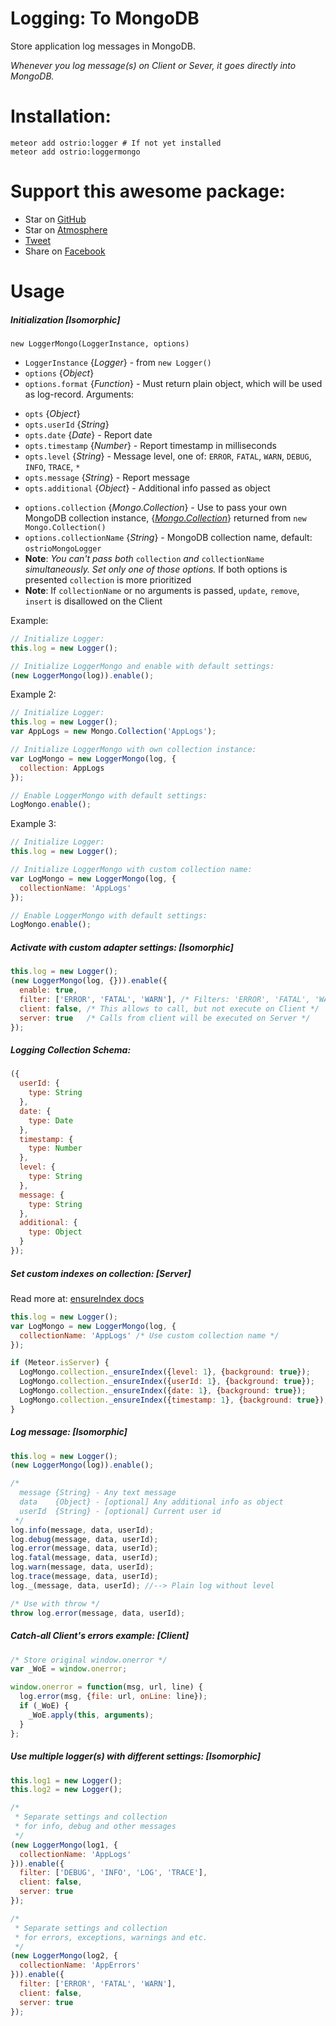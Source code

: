Logging: To MongoDB
========
Store application log messages in MongoDB.

*Whenever you log message(s) on Client or Sever, it goes directly into MongoDB.*

Installation:
========
```shell
meteor add ostrio:logger # If not yet installed
meteor add ostrio:loggermongo
```

Support this awesome package:
========
 - Star on [GitHub](https://github.com/VeliovGroup/Meteor-logger-mongo)
 - Star on [Atmosphere](https://atmospherejs.com/ostrio/loggermongo)
 - [Tweet](https://twitter.com/share?url=https://github.com/VeliovGroup/Meteor-logger-mongo&text=Store%20%23meteorjs%20log%20messages%20(from%20Client%20%26%20Server)%20in%20MongoDB%20%23javascript%20%23programming%20%23webdev%20via%20%40VeliovGroup)
 - Share on [Facebook](https://www.facebook.com/sharer.php?u=https://github.com/VeliovGroup/Meteor-logger-mongo)

Usage
========
##### Initialization [*Isomorphic*]
`new LoggerMongo(LoggerInstance, options)`
 - `LoggerInstance` {*Logger*} - from `new Logger()`
 - `options` {*Object*}
 - `options.format` {*Function*} - Must return plain object, which will be used as log-record. Arguments:
  * `opts` {*Object*}
  * `opts.userId` {*String*}
  * `opts.date` {*Date*} - Report date
  * `opts.timestamp` {*Number*} - Report timestamp in milliseconds
  * `opts.level` {*String*} - Message level, one of: `ERROR`, `FATAL`, `WARN`, `DEBUG`, `INFO`, `TRACE`, `*`
  * `opts.message` {*String*} - Report message
  * `opts.additional` {*Object*} - Additional info passed as object
 - `options.collection` {*Mongo.Collection*} - Use to pass your own MongoDB collection instance, {*[Mongo.Collection](Mongo.Collection)*} returned from `new Mongo.Collection()`
 - `options.collectionName` {*String*} - MongoDB collection name, default: `ostrioMongoLogger`
 - __Note__: *You can't pass both* `collection` *and* `collectionName` *simultaneously. Set only one of those options.* If both options is presented `collection` is more prioritized
 - __Note__: If `collectionName` or no arguments is passed, `update`, `remove`, `insert` is disallowed on the Client

Example:
```javascript
// Initialize Logger:
this.log = new Logger();

// Initialize LoggerMongo and enable with default settings:
(new LoggerMongo(log)).enable();
```

Example 2:
```javascript
// Initialize Logger:
this.log = new Logger();
var AppLogs = new Mongo.Collection('AppLogs');

// Initialize LoggerMongo with own collection instance:
var LogMongo = new LoggerMongo(log, {
  collection: AppLogs
});

// Enable LoggerMongo with default settings:
LogMongo.enable();
```

Example 3:
```javascript
// Initialize Logger:
this.log = new Logger();

// Initialize LoggerMongo with custom collection name:
var LogMongo = new LoggerMongo(log, {
  collectionName: 'AppLogs'
});

// Enable LoggerMongo with default settings:
LogMongo.enable();
```

##### Activate with custom adapter settings: [*Isomorphic*]
```javascript
this.log = new Logger();
(new LoggerMongo(log, {})).enable({
  enable: true,
  filter: ['ERROR', 'FATAL', 'WARN'], /* Filters: 'ERROR', 'FATAL', 'WARN', 'DEBUG', 'INFO', 'TRACE', '*' */
  client: false, /* This allows to call, but not execute on Client */
  server: true   /* Calls from client will be executed on Server */
});
```

##### Logging Collection Schema:
```javascript
({
  userId: {
    type: String
  },
  date: {
    type: Date
  },
  timestamp: {
    type: Number
  },
  level: {
    type: String
  },
  message: {
    type: String
  },
  additional: {
    type: Object
  }
});
```

##### Set custom indexes on collection: [*Server*]
Read more at: [ensureIndex docs](https://docs.mongodb.org/manual/reference/method/db.collection.ensureIndex/)
```javascript
this.log = new Logger();
var LogMongo = new LoggerMongo(log, {
  collectionName: 'AppLogs' /* Use custom collection name */
});

if (Meteor.isServer) {
  LogMongo.collection._ensureIndex({level: 1}, {background: true});
  LogMongo.collection._ensureIndex({userId: 1}, {background: true});
  LogMongo.collection._ensureIndex({date: 1}, {background: true});
  LogMongo.collection._ensureIndex({timestamp: 1}, {background: true});
}
```

##### Log message: [*Isomorphic*]
```javascript
this.log = new Logger();
(new LoggerMongo(log)).enable();

/*
  message {String} - Any text message
  data    {Object} - [optional] Any additional info as object
  userId  {String} - [optional] Current user id
 */
log.info(message, data, userId);
log.debug(message, data, userId);
log.error(message, data, userId);
log.fatal(message, data, userId);
log.warn(message, data, userId);
log.trace(message, data, userId);
log._(message, data, userId); //--> Plain log without level

/* Use with throw */
throw log.error(message, data, userId);
```

##### Catch-all Client's errors example: [*Client*]
```javascript
/* Store original window.onerror */
var _WoE = window.onerror;

window.onerror = function(msg, url, line) {
  log.error(msg, {file: url, onLine: line});
  if (_WoE) {
    _WoE.apply(this, arguments);
  }
};
```

##### Use multiple logger(s) with different settings: [*Isomorphic*]
```javascript
this.log1 = new Logger();
this.log2 = new Logger();

/* 
 * Separate settings and collection
 * for info, debug and other messages
 */
(new LoggerMongo(log1, {
  collectionName: 'AppLogs'
})).enable({
  filter: ['DEBUG', 'INFO', 'LOG', 'TRACE'],
  client: false,
  server: true
});

/* 
 * Separate settings and collection
 * for errors, exceptions, warnings and etc.
 */
(new LoggerMongo(log2, {
  collectionName: 'AppErrors'
})).enable({
  filter: ['ERROR', 'FATAL', 'WARN'],
  client: false,
  server: true
});
```